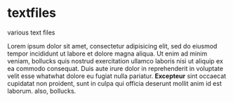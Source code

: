 # textfiles
various text files

Lorem ipsum dolor sit amet, consectetur adipisicing elit, sed do eiusmod tempor incididunt ut labore et dolore magna aliqua. Ut enim ad minim veniam, bollucks quis nostrud exercitation ullamco laboris nisi ut aliquip ex ea commodo consequat. Duis aute irure dolor in reprehenderit in voluptate velit esse whatwhat dolore eu fugiat nulla pariatur. **Excepteur** sint occaecat cupidatat non proident, sunt in culpa qui officia deserunt mollit anim id est laborum. also, bollucks.
